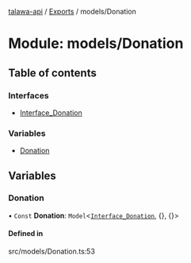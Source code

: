 [talawa-api](../README.md) / [Exports](../modules.md) / models/Donation

# Module: models/Donation

## Table of contents

### Interfaces

- [Interface\_Donation](../interfaces/models_Donation.Interface_Donation.md)

### Variables

- [Donation](models_Donation.md#donation)

## Variables

### Donation

• `Const` **Donation**: `Model`\<[`Interface_Donation`](../interfaces/models_Donation.Interface_Donation.md), \{}, \{}\>

#### Defined in

src/models/Donation.ts:53
